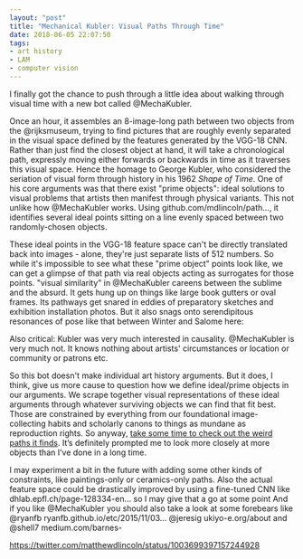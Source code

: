 ```yaml
---
layout: "post"
title: "Mechanical Kubler: Visual Paths Through Time"
date: 2018-06-05 22:07:50
tags:
- art history
- LAM
- computer vision
---
```


I finally got the chance to push through a little idea about walking through visual time with a new bot called @MechaKubler.

Once an hour, it assembles an 8-image-long path between two objects from the @rijksmuseum, trying to find pictures that are roughly evenly separated in the visual space defined by the features generated by the VGG-18 CNN.
Rather than just find the closest object at hand, it will take a chronological path, expressly moving either forwards or backwards in time as it traverses this visual space.
Hence the homage to George Kubler, who considered the seriation of visual form through history in his 1962 _Shape of Time_.
One of his core arguments was that there exist "prime objects": ideal solutions to visual problems that artists then manifest through physical variants.
This not unlike how @MechaKubler works. Using github.com/mdlincoln/path…, it identifies several ideal points sitting on a line evenly spaced between two randomly-chosen objects.

These ideal points in the VGG-18 feature space can't be directly translated back into images - alone, they're just separate lists of 512 numbers.
So while it's impossible to see what these "prime object" points look like, we can get a glimpse of that path via real objects acting as surrogates for those points.
"visual similarity" in @MechaKubler careens between the sublime and the absurd. It gets hung up on things like large book gutters or oval frames. Its pathways get snared in eddies of preparatory sketches and exhibition installation photos.
But it also snags onto serendipitous resonances of pose like that between Winter and Salome here:

Also critical: Kubler was very much interested in causality. @MechaKubler is very much not. It knows nothing about artists' circumstances or location or community or patrons etc.

So this bot doesn't make individual art history arguments. But it does, I think, give us more cause to question how we define ideal/prime objects in our arguments.
We scrape together visual representations of these ideal arguments through whatever surviving objects we can find that fit best.
Those are constrained by everything from our foundational image-collecting habits and scholarly canons to things as mundane as reproduction rights.
So anyway, [take some time to check out the weird paths it finds](https://mechanical-kubler.github.io).
It’s definitely prompted me to look more closely at more objects than I’ve done in a long time.

I may experiment a bit in the future with adding some other kinds of constraints, like paintings-only or ceramics-only paths.
Also the actual feature space could be drastically improved by using a fine-tuned CNN like dhlab.epfl.ch/page-128334-en… so I may give that a go at some point
And if you like @MechaKubler you should also take a look at some forebears like @ryanfb ryanfb.github.io/etc/2015/11/03… @jeresig ukiyo-e.org/about and @shell7 medium.com/barnes-

https://twitter.com/matthewdlincoln/status/1003699397157244928